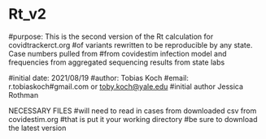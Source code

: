 # Rt_v2

#purpose: This is the second version of the Rt calculation for covidtrackerct.org
#of variants rewritten to be reproducible by any state. Case numbers pulled from
#from covidestim infection model and frequencies from aggregated sequencing results from state labs

#initial date: 2021/08/19
#author: Tobias Koch 
#email: r.tobiaskoch#gmail.com or toby.koch@yale.edu
#initial author Jessica Rothman

NECESSARY FILES
#will need to read in cases from downloaded csv from covidestim.org 
#that is put it your working directory
#be sure to download the latest version

